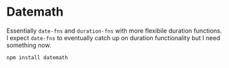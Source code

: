 # Datemath

Essentially `date-fns` and `duration-fns` with more flexibile duration functions. I expect `date-fns` to eventually catch up on duration functionality but I need something now.

    npm install datemath
